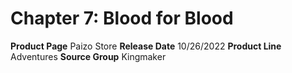 ﻿---
id: '176'
name: Chapter 7. Blood for Blood
rarity: Common
rus_type_level: null
source: null
trait: null
type: Source

---
# Chapter 7: Blood for Blood

**Product Page** Paizo Store
**Release Date** 10/26/2022
**Product Line** Adventures
**Source Group** Kingmaker